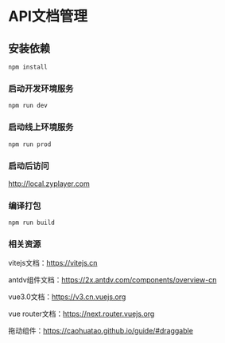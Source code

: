 # API文档管理

## 安装依赖
```
npm install
```

### 启动开发环境服务
```
npm run dev
```

### 启动线上环境服务
```
npm run prod
```

### 启动后访问
http://local.zyplayer.com

### 编译打包
```
npm run build
```

### 相关资源
vitejs文档：https://vitejs.cn

antdv组件文档：https://2x.antdv.com/components/overview-cn

vue3.0文档：https://v3.cn.vuejs.org

vue router文档：https://next.router.vuejs.org

拖动组件：https://caohuatao.github.io/guide/#draggable

